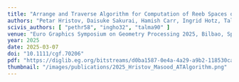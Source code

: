 ```yaml
---
title: "Arrange and Traverse Algorithm for Computation of Reeb Spaces of Piecewise Linear Maps"
authors: "Petar Hristov, Daisuke Sakurai, Hamish Carr, Ingrid Hotz, Talha Bin Masood"
scivis_authors: [ "pethr58", "ingho32", "talma90" ]
venue: "Euro Graphics Symposium on Geometry Processing 2025, Bilbao, Spain. Computer Graphics Forum, 44(5), e70206."
year: 2025
date: 2025-03-07
doi: "10.1111/cgf.70206"
pdf: "https://diglib.eg.org/bitstreams/d0ba1587-0e4a-4a29-a9b2-118530cacbe1/download"
thumbnail: "/images/publications/2025_Hristov_Masood_ATAlgorithm.png"
---
```

